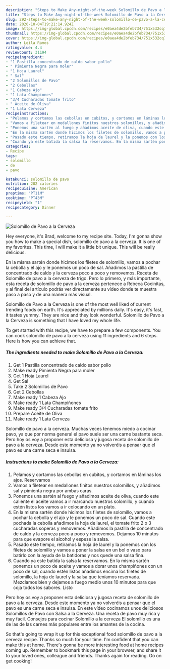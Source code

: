 ```yaml
---
description: "Steps to Make Any-night-of-the-week Solomillo de Pavo a la Cerveza"
title: "Steps to Make Any-night-of-the-week Solomillo de Pavo a la Cerveza"
slug: 292-steps-to-make-any-night-of-the-week-solomillo-de-pavo-a-la-cerveza
date: 2020-10-04T19:21:14.924Z
image: https://img-global.cpcdn.com/recipes/e0aea4de2bfeb734/751x532cq70/solomillo-de-pavo-a-la-cerveza-foto-principal.jpg
thumbnail: https://img-global.cpcdn.com/recipes/e0aea4de2bfeb734/751x532cq70/solomillo-de-pavo-a-la-cerveza-foto-principal.jpg
cover: https://img-global.cpcdn.com/recipes/e0aea4de2bfeb734/751x532cq70/solomillo-de-pavo-a-la-cerveza-foto-principal.jpg
author: Leila Ramos
ratingvalue: 4.4
reviewcount: 31194
recipeingredient:
- "1 Pastilla concentrado de caldo sabor pollo"
- " Pimienta Negra para moler"
- "1 Hoja Laurel"
- " Sal"
- "2 Solomillos de Pavo"
- "2 Cebollas"
- "1 Cabeza Ajo"
- "1 Lata Championes"
- "3/4 Cucharadas tomate frito"
- " Aceite de Oliva"
- "1 Lata Cerveza"
recipeinstructions:
- "Pelamos y cortamos las cebollas en cubitos, y cortamos en láminas los ajos. Reservamos"
- "Vamos a filetear en medallones finitos nuestros solomillos, y añadimos sal y pimienta negra por ambas caras."
- "Ponemos una sartén al fuego y añadimos aceite de oliva, cuando este caliente el aceite vamos a ir marcando nuestros solomillo, y cuando estén listos los vamos a ir colocando en un plato."
- "En la misma sartén donde hicimos los filetes de solomillo, vamos a pochar la cebolla y el ajo y le ponemos un poco de sal. Cuando este pochada la cebolla añadimos la hoja de laurel, el tomate frito 2 o 3 cucharadas soperas y removemos. Añadimos la pastilla de concentrado de caldo y la cerveza poco a poco y removemos. Dejamos 10 minutos para que evapore el alcohol y espese la salsa."
- "Pasado este tiempo, retiramos la hoja de laurel y la ponemos con los filetes de solomillo y vamos a poner la salsa en un bol o vaso para batirlo con la ayuda de la batidoras y nos quede una salsa fina."
- "Cuando ya este batida la salsa la reservamos. En la misma sartén ponemos un poco de aceite y vamos a dorar unos champiñones con un poco de sal, cuando estén listos añadimos encima los filetes de solomillo, la hoja de laurel y la salsa que teníamos reservada. Mezclamos bien y dejamos a fuego medio unos 10 minutos para que coja todos los sabores. Listo"
categories:
- Recipe
tags:
- solomillo
- de
- pavo

katakunci: solomillo de pavo 
nutrition: 202 calories
recipecuisine: American
preptime: "PT11M"
cooktime: "PT43M"
recipeyield: "1"
recipecategory: Dinner

---
```



![Solomillo de Pavo a la Cerveza](https://img-global.cpcdn.com/recipes/e0aea4de2bfeb734/751x532cq70/solomillo-de-pavo-a-la-cerveza-foto-principal.jpg)

Hey everyone, it's Brad, welcome to my recipe site. Today, I'm gonna show you how to make a special dish, solomillo de pavo a la cerveza. It is one of my favorites. This time, I will make it a little bit unique. This will be really delicious.

En la misma sartén donde hicimos los filetes de solomillo, vamos a pochar la cebolla y el ajo y le ponemos un poco de sal. Añadimos la pastilla de concentrado de caldo y la cerveza poco a poco y removemos. Receta de Solomillo de pavo a la cerveza de trigo. Pero lo primero, y más importante, esta receta de solomillo de pavo a la cerveza pertenece a Rebeca Cocinitas, y al final del artículo podrás ver directamente su vídeo donde te muestra paso a paso y de una manera más visual.

Solomillo de Pavo a la Cerveza is one of the most well liked of current trending foods on earth. It's appreciated by millions daily. It's easy, it's fast, it tastes yummy. They are nice and they look wonderful. Solomillo de Pavo a la Cerveza is something that I have loved my whole life.


To get started with this recipe, we have to prepare a few components. You can cook solomillo de pavo a la cerveza using 11 ingredients and 6 steps. Here is how you can achieve that.

<!--inarticleads1-->

##### The ingredients needed to make Solomillo de Pavo a la Cerveza:

1. Get 1 Pastilla concentrado de caldo sabor pollo
1. Make ready  Pimienta Negra para moler
1. Get 1 Hoja Laurel
1. Get  Sal
1. Take 2 Solomillos de Pavo
1. Get 2 Cebollas
1. Make ready 1 Cabeza Ajo
1. Make ready 1 Lata Champiñones
1. Make ready 3/4 Cucharadas tomate frito
1. Prepare  Aceite de Oliva
1. Make ready 1 Lata Cerveza


Solomillo de pavo a la cerveza. Muchas veces tenemos miedo a cocinar pavo, ya que por norma general el pavo suele ser una carne bastante seca. Pero hoy os voy a proponer esta deliciosa y jugosa receta de solomillo de pavo a la cerveza. Desde este momento ya no volveréis a pensar que el pavo es una carne seca e insulsa. 

<!--inarticleads2-->

##### Instructions to make Solomillo de Pavo a la Cerveza:

1. Pelamos y cortamos las cebollas en cubitos, y cortamos en láminas los ajos. Reservamos
1. Vamos a filetear en medallones finitos nuestros solomillos, y añadimos sal y pimienta negra por ambas caras.
1. Ponemos una sartén al fuego y añadimos aceite de oliva, cuando este caliente el aceite vamos a ir marcando nuestros solomillo, y cuando estén listos los vamos a ir colocando en un plato.
1. En la misma sartén donde hicimos los filetes de solomillo, vamos a pochar la cebolla y el ajo y le ponemos un poco de sal. Cuando este pochada la cebolla añadimos la hoja de laurel, el tomate frito 2 o 3 cucharadas soperas y removemos. Añadimos la pastilla de concentrado de caldo y la cerveza poco a poco y removemos. Dejamos 10 minutos para que evapore el alcohol y espese la salsa.
1. Pasado este tiempo, retiramos la hoja de laurel y la ponemos con los filetes de solomillo y vamos a poner la salsa en un bol o vaso para batirlo con la ayuda de la batidoras y nos quede una salsa fina.
1. Cuando ya este batida la salsa la reservamos. En la misma sartén ponemos un poco de aceite y vamos a dorar unos champiñones con un poco de sal, cuando estén listos añadimos encima los filetes de solomillo, la hoja de laurel y la salsa que teníamos reservada. Mezclamos bien y dejamos a fuego medio unos 10 minutos para que coja todos los sabores. Listo


Pero hoy os voy a proponer esta deliciosa y jugosa receta de solomillo de pavo a la cerveza. Desde este momento ya no volveréis a pensar que el pavo es una carne seca e insulsa. En este vídeo cocinamos unos deliciosos Solomillos de Pavo con Salsa a la Cerveza. Una receta de pavo muy rica y muy fácil. Consejos para cocinar Solomillo a la cerveza El solomillo es una de las de las carnes más populares entre los amantes de la cocina. 

So that's going to wrap it up for this exceptional food solomillo de pavo a la cerveza recipe. Thanks so much for your time. I'm confident that you can make this at home. There's gonna be more interesting food at home recipes coming up. Remember to bookmark this page in your browser, and share it to your loved ones, colleague and friends. Thanks again for reading. Go on get cooking!
